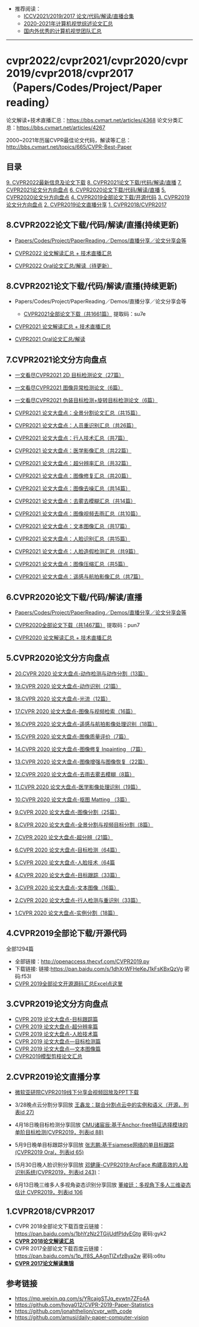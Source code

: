 - 推荐阅读：
  - [ICCV2021/2019/2017 论文/代码/解读/直播合集](https://github.com/extreme-assistant/ICCV2021-Paper-Code-Interpretation)
  - [2020-2021年计算机视觉综述论文汇总](https://github.com/extreme-assistant/survey-computer-vision)
  - [国内外优秀的计算机视觉团队汇总](https://github.com/extreme-assistant/Awesome-CV-Team)

------



# cvpr2022/cvpr2021/cvpr2020/cvpr2019/cvpr2018/cvpr2017（Papers/Codes/Project/Paper reading）

论文解读+技术直播汇总：https://bbs.cvmart.net/articles/4368 
论文分类汇总：https://bbs.cvmart.net/articles/4267

2000~2021年历届CVPR最佳论文代码，解读等汇总：http://bbs.cvmart.net/topics/665/CVPR-Best-Paper



## 目录

[9. CVPR2022最新信息及论文下载](https://github.com/extreme-assistant/CVPR2022-Paper-Code-Interpretation#9)
[8. CVPR2021论文下载/代码/解读/直播](https://github.com/extreme-assistant/CVPR2022-Paper-Code-Interpretation#8)
[7. CVPR2021论文分方向盘点](https://github.com/extreme-assistant/CVPR2022-Paper-Code-Interpretation#7)
[6. CVPR2020论文下载/代码/解读/直播](https://github.com/extreme-assistant/CVPR2022-Paper-Code-Interpretation#6)
[5. CVPR2020论文分方向盘点](https://github.com/extreme-assistant/CVPR2022-Paper-Code-Interpretation#5)
[4. CVPR2019全部论文下载/开源代码](https://github.com/extreme-assistant/CVPR2022-Paper-Code-Interpretation#4)
[3. CVPR2019论文分方向盘点](https://github.com/extreme-assistant/CVPR2022-Paper-Code-Interpretation#3)
[2. CVPR2019论文直播分享](https://github.com/extreme-assistant/CVPR2022-Paper-Code-Interpretation#2)
[1. CVPR2018/CVPR2017](https://github.com/extreme-assistant/CVPR2022-Paper-Code-Interpretation#1)



## 8.CVPR2022论文下载/代码/解读/直播(持续更新)

- [Papers/Codes/Project/PaperReading／Demos/直播分享／论文分享会等](https://github.com/extreme-assistant/CVPR2022-Paper-Code-Interpretation/blob/master/CVPR2022.md)

- [CVPR2022 论文解读汇总 + 技术直播汇总](https://bbs.cvmart.net/articles/6166)

- [CVPR2022 Oral论文汇总/解读（待更新）](https://www.cvmart.net/community/detail/6254)

  



## 8.CVPR2021论文下载/代码/解读/直播(持续更新)

- Papers/Codes/Project/PaperReading／Demos/直播分享／论文分享会等

  - [CVPR2021全部论文下载（共1661篇）](https://pan.baidu.com/s/1TWPkRukz9JC4Br-g_Ws5OA) 提取码：su7e

- [CVPR2021 论文解读汇总 + 技术直播汇总](https://bbs.cvmart.net/articles/4368)

- [CVPR2021 Oral论文汇总/解读](https://bbs.cvmart.net/articles/4366)

  



## 7.CVPR2021论文分方向盘点

- [一文看尽CVPR2021 2D 目标检测论文（27篇）](https://mp.weixin.qq.com/s/Ho7qtrpF9FhHGaamkQo6Lw)

- [一文看尽CVPR2021 图像异常检测论文（6篇）](https://mp.weixin.qq.com/s/ysfwYQ3sVvXINPzBR91S7A)

- [一文看尽CVPR2021 伪装目标检测+旋转目标检测论文（6篇）](https://mp.weixin.qq.com/s/w1jPD2AbxnENUBgfdFLFSg)

- [CVPR2021 论文大盘点：全景分割论文汇总（共15篇）](https://mp.weixin.qq.com/s/_a0UmZSSxvVUFUGOnMrMhw)

- [CVPR2021 论文大盘点：人员重识别汇总（共26篇）](https://bbs.cvmart.net/articles/5832)

- [CVPR2021 论文大盘点：行人技术汇总（共7篇）](https://bbs.cvmart.net/articles/5831)

- [CVPR2021 论文大盘点：医学影像汇总（共22篇）](https://bbs.cvmart.net/articles/5829)

- [CVPR2021 论文大盘点：超分辨率汇总（共32篇）](https://bbs.cvmart.net/articles/5560)

- [CVPR2021 论文大盘点：图像修复汇总（共20篇）](https://bbs.cvmart.net/articles/5824)

- [CVPR2021 论文大盘点：图像去噪汇总（共14篇）](https://bbs.cvmart.net/articles/5828)

- [CVPR2021 论文大盘点：去雾去模糊汇总（共14篇）](https://bbs.cvmart.net/articles/5827)

- [CVPR2021 论文大盘点：图像视频去雨汇总（共10篇）](https://bbs.cvmart.net/articles/5826)

- [CVPR2021 论文大盘点：文本图像汇总（共17篇）](https://bbs.cvmart.net/articles/5562)

- [CVPR2021 论文大盘点：人脸识别汇总（共15篇）](https://bbs.cvmart.net/articles/5811)

- [CVPR2021 论文大盘点：人脸造假检测汇总（共9篇）](https://bbs.cvmart.net/articles/5810)

- [CVPR2021 论文大盘点：图像压缩汇总（共5篇）](https://bbs.cvmart.net/articles/5809)

- [CVPR2021 论文大盘点：遥感与航拍影像汇总（共7篇）](https://bbs.cvmart.net/articles/5830)

  

## 6.CVPR2020论文下载/代码/解读/直播

- [Papers/Codes/Project/PaperReading／Demos/直播分享／论文分享会等](https://github.com/extreme-assistant/cvpr2020/blob/master/CVPR2020.md#cvpr2020最新信息及论文下载贴paperscodesprojectpaperreadingdemos直播分享论文分享会等)

- [CVPR2020全部论文下载（共1467篇）](https://pan.baidu.com/s/1UXW6iviZ_d3wpdujNgWJSQ)
  提取码：pun7

  

- [CVPR2020 论文解读汇总 + 技术直播汇总](https://bbs.cvmart.net/articles/3031)

  

## 5.CVPR2020论文分方向盘点

- [20.CVPR 2020 论文大盘点-动作检测与动作分割（13篇）](https://bbs.cvmart.net/topics/3028)

- [19.CVPR 2020 论文大盘点-动作识别（21篇）](https://bbs.cvmart.net/topics/3000)

- [18.CVPR 2020 论文大盘点-光流（12篇）](https://bbs.cvmart.net/topics/2992)

- [17.CVPR 2020 论文大盘点-图像与视频检索（16篇）](https://bbs.cvmart.net/topics/2964)

- [16.CVPR 2020 论文大盘点-遥感与航拍影像处理识别（18篇）](https://bbs.cvmart.net/topics/2953)

- [15.CVPR 2020 论文大盘点-图像质量评价（7篇）](https://bbs.cvmart.net/topics/2923)

- [14.CVPR 2020 论文大盘点-图像修复 Inpainting （7篇）](https://bbs.cvmart.net/topics/2903) 

- [13.CVPR 2020 论文大盘点-图像增强与图像恢复（22篇）](https://bbs.cvmart.net/topics/2902)

- [12.CVPR 2020 论文大盘点-去雨去雾去模糊（8篇）](https://bbs.cvmart.net/topics/2876)

- [11.CVPR 2020 论文大盘点-医学影像处理识别（19篇）](https://bbs.cvmart.net/topics/2855)

- [10.CVPR 2020 论文大盘点-抠图 Matting （3篇）](https://bbs.cvmart.net/topics/2854)

- [9.CVPR 2020 论文大盘点-图像分割（25篇）](https://bbs.cvmart.net/topics/2829)

- [8.CVPR 2020 论文大盘点-全景分割与视频目标分割（8篇）](https://bbs.cvmart.net/topics/2818)

- [7.CVPR 2020 论文大盘点-超分辨（21篇）](https://bbs.cvmart.net/topics/2725)

- [6.CVPR 2020 论文大盘点-目标检测（64篇）](https://bbs.cvmart.net/topics/2732)

- [5.CVPR 2020 论文大盘点-人脸技术（64篇](https://bbs.cvmart.net/topics/2720)

- [4.CVPR 2020 论文大盘点-目标跟踪（33篇）](https://bbs.cvmart.net/topics/2733)

- [3.CVPR 2020 论文大盘点-文本图像（16篇）](https://bbs.cvmart.net/topics/2778)

- [2.CVPR 2020 论文大盘点-行人检测与重识别（33篇）](https://bbs.cvmart.net/topics/2751)

- [1.CVPR 2020 论文大盘点-实例分割（18篇）](https://bbs.cvmart.net/topics/2806)

  

## 4.CVPR2019全部论下载/开源代码

全部1294篇

- 全部链接：http://openaccess.thecvf.com/CVPR2019.py 
- 下载链接:
  链接:https://pan.baidu.com/s/1dhXrWFHeKeJ1kFsKBxQzVg 密码:f53l
- [CVPR 2019全部论文开源源码汇总Excel点这里](https://github.com/extreme-assistant/cvpr2019/blob/master/cvpr_2019_githublinks.csv)



## 3.CVPR2019论文分方向盘点

- [CVPR 2019 论文大盘点-目标跟踪篇](http://bbs.cvmart.net/articles/523/cvpr-2019-lun-wen-da-pan-dian-mu-biao-gen-zong-pian)
- [CVPR 2019 论文大盘点-超分辨率篇](http://bbs.cvmart.net/topics/452/cvpr-2019-lun-wen-da-pan-dian-chao-fen-bian-lv-pian)
- [CVPR 2019 论文大盘点-人脸技术篇](http://bbs.cvmart.net/topics/451/cvpr-2019-lun-wen-da-pan-dian-ren-lian-ji-shu-pian)
- [CVPR 2019 论文大盘点—目标检测篇](https://mp.weixin.qq.com/s/l8Cfi3CIt2gqVC9i3LV6hw)
- [CVPR 2019 论文大盘点—文本图像篇](http://bbs.cvmart.net/topics/535/CVPR2019-Text)
- [CVPR2019模型剪枝论文汇总](http://bbs.cvmart.net/topics/464/cvpr-2019-gong-bu-mo-xing-jian-zhi-lun-wen-hui-zong)



## 2.CVPR2019论文直播分享

- [微软亚研院CVPR2019线下分享会视频回放及PPT下载](http://bbs.cvmart.net/topics/609/CVPR-2019)

- 3/28晚点云分割分享回放
  [王鑫龙：联合分割点云中的实例和语义（开源，列表id 27)](http://bbs.cvmart.net/topics/351/联合分割点云中的实例和语义)

- 4月18日晚目标检测分享回放
  [CMU诸宸辰:基于Anchor-free特征选择模块的单阶目标检测(CVPR2019，列表id 88)](https://mp.weixin.qq.com/s/CvzFG63c1bTuWFSIzNSxBA) 

- 5月9日晚单目标跟踪分享回放
  [张志鹏:基于siamese网络的单目标跟踪(CVPR2019 Oral，列表id 65)](https://mp.weixin.qq.com/s/3vlVXQDh6ou8Gdhg4xY2Tg)

- [5月30日晚人脸识别分享回放
  [邓健康-CVPR2019:ArcFace 构建高效的人脸识别系统(CVPR2019，列表id 243)](https://mp.weixin.qq.com/s/SIHFTbDc_XjbfYfpgwNYeQ)：

- 6月13日晚三维多人多视角姿态识别分享回放
  [董峻廷：多视角下多人三维姿态估计 CVPR2019，列表id 106](https://mp.weixin.qq.com/s/Td510LMs3UWV_8d5kDgFYw)

  



## 1.CVPR2018/CVPR2017

- CVPR 2018全部论文下载百度云链接：https://pan.baidu.com/s/1bhYzNz2TGijUdfPIdyEGtg 
  密码:gyk2
- [**CVPR 2018论文解读汇总**](http://bbs.cvmart.net/articles/56/cvpr-2018-lun-wen-jie-du-ji-jin-190326-geng-xin)
- CVPR 2017全部论文下载百度云链接：https://pan.baidu.com/s/1p_If8S_AAgnTlZxfzBya2w 
  密码:o6tu
- [**CVPR 2017论文解读集锦**](https://zhuanlan.zhihu.com/p/27651707)



## 参考链接

- https://mp.weixin.qq.com/s/YRcajgSTJq_evwtn7ZFo4A 
- https://github.com/hoya012/CVPR-2019-Paper-Statistics 
- https://github.com/jonahthelion/cvpr_with_code 
- https://github.com/amusi/daily-paper-computer-vision